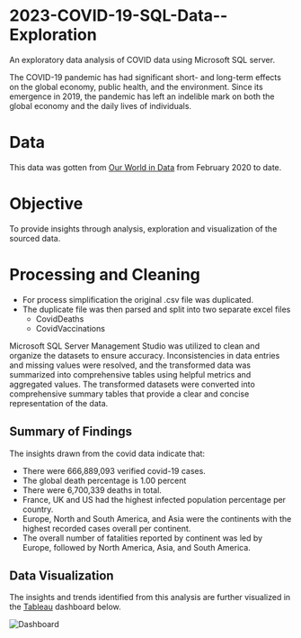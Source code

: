 
# 2023-COVID-19-SQL-Data--Exploration

An exploratory data analysis of COVID data using Microsoft SQL server.

The COVID-19 pandemic has had significant short- and long-term effects on the global economy, public health, and the environment. Since its emergence in 2019, the pandemic has left an indelible mark on both the global economy and the daily lives of individuals.

# Data
This data was gotten from [Our World in Data](https://ourworldindata.org/covid-deaths) from February 2020 to date.

 # Objective
To provide insights through analysis, exploration and visualization of the sourced data. 


# Processing and Cleaning

- For process simplification the original .csv file was duplicated.
- The duplicate file was then parsed and split into two separate excel files
    - CovidDeaths
    - CovidVaccinations


Microsoft SQL Server Management Studio was utilized to clean and organize the datasets to ensure accuracy. Inconsistencies in data entries and missing values were resolved, and the transformed data was summarized into comprehensive tables using helpful metrics and aggregated values. The transformed datasets were converted into comprehensive summary tables that provide a clear and concise representation of the data.
## Summary of Findings

The insights drawn from the covid data indicate that:

- There were 666,889,093 verified covid-19 cases.
- The global death percentage is 1.00 percent
- There were 6,700,339 deaths in total.
- France, UK and US had the highest infected population percentage per country.
- Europe, North and South America, and Asia were the continents with the highest recorded cases overall per continent.
- The overall number of fatalities reported by continent was led by Europe, followed by North America, Asia, and South America.
## Data Visualization
The insights and trends identified from this analysis are further visualized in the [Tableau](https://public.tableau.com/app/profile/osagie.joshua/viz/CovidDashboard2023/COVID2023Dashboard?publish=yes) dashboard below.

![Dashboard](https://github.com/Joshua-sage/2023-COVID-19-SQL-Data-Exploration/blob/main/COVID%202023%20Dashboard.png)
